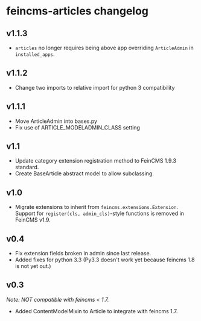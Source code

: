 # feincms-articles changelog

## v1.1.3

* `articles` no longer requires being above app overriding `ArticleAdmin` in `installed_apps`.

## v1.1.2

* Change two imports to relative import for python 3 compatibility

## v1.1.1

* Move ArticleAdmin into bases.py
* Fix use of ARTICLE_MODELADMIN_CLASS setting

## v1.1

* Update category extension registration method to FeinCMS 1.9.3 standard.
* Create BaseArticle abstract model to allow subclassing.

## v1.0

* Migrate extensions to inherit from ``feincms.extensions.Extension``. Support
 for ``register(cls, admin_cls)``-style functions is removed in FeinCMS v1.9.

## v0.4

* Fix extension fields broken in admin since last release.
* Added fixes for python 3.3 (Py3.3 doesn't work yet because feincms 1.8 is not yet out.)

## v0.3

*Note: NOT compatible with feincms < 1.7.*

* Added ContentModelMixin to Article to integrate with feincms 1.7.
